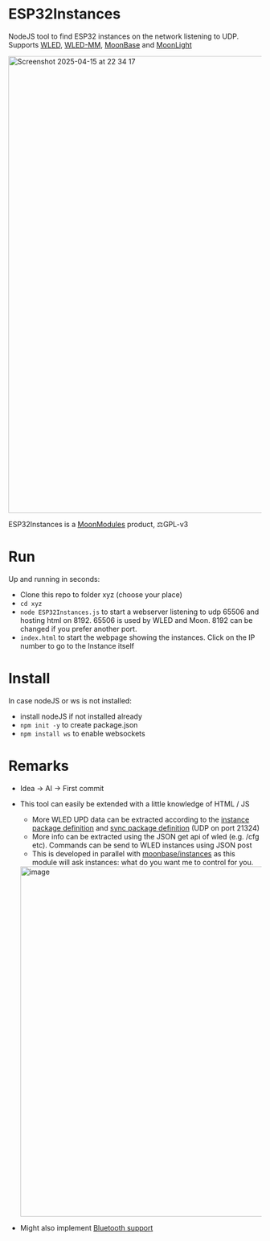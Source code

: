 # ESP32Instances

NodeJS tool to find ESP32 instances on the network listening to UDP. Supports [WLED](https://github.com/wled/WLED), [WLED-MM](https://github.com/MoonModules/WLED-MM), [MoonBase](https://github.com/ewowi/MoonBase) and [MoonLight](https://github.com/MoonModules/MoonLight)

<img width="908" alt="Screenshot 2025-04-15 at 22 34 17" src="https://github.com/user-attachments/assets/a8cdf33e-2e83-4662-a0e3-778dded1fcd7" />

ESP32Instances is a [MoonModules](http://MoonModules.org) product, ⚖️GPL-v3

# Run

Up and running in seconds:

* Clone this repo to folder xyz (choose your place)
* ```cd xyz```
* ```node ESP32Instances.js``` to start a webserver listening to udp 65506 and hosting html on 8192. 65506 is used by WLED and Moon. 8192 can be changed if you prefer another port.
* ```index.html``` to start the webpage showing the instances. Click on the IP number to go to the Instance itself

# Install

In case nodeJS or ws is not installed:

* install nodeJS if not installed already
* ```npm init -y``` to create package.json
* ```npm install ws``` to enable websockets

# Remarks

* Idea -> AI -> First commit
* This tool can easily be extended with a little knowledge of HTML / JS
    * More WLED UPD data can be extracted according to the [instance package definition](https://github.com/MoonModules/StarLight/blob/cc909d1663f3d775e0bc1ed0a4b5678889a34814/src/Sys/SysModInstances.h#L55-L66) and [sync package definition](https://github.com/MoonModules/StarLight/blob/cc909d1663f3d775e0bc1ed0a4b5678889a34814/src/Sys/SysModInstances.h#L76-L99) (UDP on port 21324)
    * More info can be extracted using the JSON get api of wled (e.g. <ip>/cfg etc). Commands can be send to WLED instances using JSON post
    * This is developed in parallel with [moonbase/instances](https://ewowi.github.io/MoonBase/moonbase/module/instances/) as this module will ask instances: what do you want me to control for you.

  <img width="696" alt="image" src="https://github.com/user-attachments/assets/50b4cb41-1deb-482a-89d1-3e787b9276b9" />


* Might also implement [Bluetooth support](https://github.com/MoonModules/MoonLight/issues/26)
